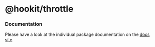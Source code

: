# @hookit/throttle

### Documentation

Please have a look at the individual package documentation on the [docs site](https://hookit.vercel.app/).
